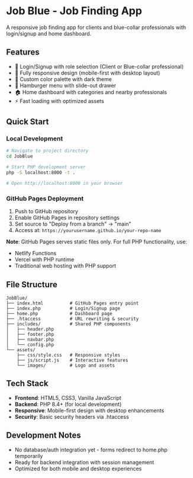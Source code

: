 # Job Blue - Job Finding App

A responsive job finding app for clients and blue-collar professionals with login/signup and home dashboard.

## Features
- 🔐 Login/Signup with role selection (Client or Blue-collar professional)
- 📱 Fully responsive design (mobile-first with desktop layout)
- 🎨 Custom color palette with dark theme
- 🍔 Hamburger menu with slide-out drawer
- 🏠 Home dashboard with categories and nearby professionals
- ⚡ Fast loading with optimized assets

## Quick Start

### Local Development
```bash
# Navigate to project directory
cd JobBlue

# Start PHP development server
php -S localhost:8000 -t .

# Open http://localhost:8000 in your browser
```

### GitHub Pages Deployment
1. Push to GitHub repository
2. Enable GitHub Pages in repository settings
3. Set source to "Deploy from a branch" → "main"
4. Access at: `https://yourusername.github.io/your-repo-name`

**Note**: GitHub Pages serves static files only. For full PHP functionality, use:
- Netlify Functions
- Vercel with PHP runtime
- Traditional web hosting with PHP support

## File Structure
```
JobBlue/
├── index.html          # GitHub Pages entry point
├── index.php           # Login/Signup page
├── home.php            # Dashboard page
├── .htaccess           # URL rewriting & security
├── includes/           # Shared PHP components
│   ├── header.php
│   ├── footer.php
│   ├── navbar.php
│   └── config.php
└── assets/
    ├── css/style.css   # Responsive styles
    ├── js/script.js    # Interactive features
    └── images/         # Logo and assets
```

## Tech Stack
- **Frontend**: HTML5, CSS3, Vanilla JavaScript
- **Backend**: PHP 8.4+ (for local development)
- **Responsive**: Mobile-first design with desktop enhancements
- **Security**: Basic security headers via .htaccess

## Development Notes
- No database/auth integration yet - forms redirect to home.php temporarily
- Ready for backend integration with session management
- Optimized for both mobile and desktop experiences


